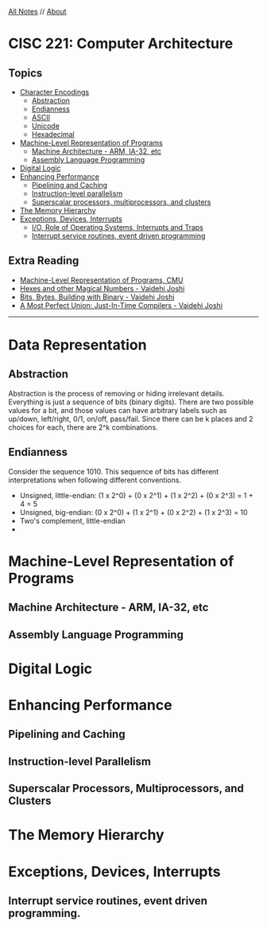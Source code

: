 
<style>
h1 a {
  display: none;
}
.container-lg {
  min-width: 200px;
  max-width: 880px;
  padding: 45px;
}
</style>

[All Notes](http://karishmadaga.com/course-notes) // [About](http://karishmadaga.com)
# CISC 221: Computer Architecture


## Topics

* [Character Encodings](#Character-Encodings)
  * [Abstraction](#Abstraction)
  * [Endianness](#Endianness)
  * [ASCII](#ASCII)
  * [Unicode](#Unicode)
  * [Hexadecimal](#Hexadecimal)
* [Machine-Level Representation of Programs](#machine-level-rep)
  * [Machine Architecture - ARM, IA-32, etc](#machine-arch)
  * [Assembly Language Programming](#assembly)
* [Digital Logic](#digital-logic)
* [Enhancing Performance](#enh-perf)
  * [Pipelining and Caching](#pipelining)
  * [Instruction-level parallelism](#parallelism)
  * [Superscalar processors, multiprocessors, and clusters](#processors)
* [The Memory Hierarchy](#memory-hierarchy)
* [Exceptions, Devices, Interrupts](#excep-dev-interr)
  * [I/O, Role of Operating Systems, Interrupts and Traps](#i-o)
  * [Interrupt service routines, event driven programming](#event-driven-pro)

## Extra Reading
* [Machine-Level Representation of Programs, CMU](http://csapp.cs.cmu.edu/2e/ch3-preview.pdf)
* [Hexes and other Magical Numbers - Vaidehi Joshi](https://medium.com/basecs/hexs-and-other-magical-numbers-9785bc26b7ee)
* [Bits, Bytes, Building with Binary - Vaidehi Joshi](https://medium.com/basecs/bits-bytes-building-with-binary-13cb4289aafa)
* [A Most Perfect Union: Just-In-Time Compilers - Vaidehi Joshi](https://medium.com/basecs/a-most-perfect-union-just-in-time-compilers-2938712a9f6a)
<hr>
<h1 id="#data-rep">Data Representation</h1>

## Abstraction
Abstraction is the process of removing or hiding irrelevant details.  Everything is just a sequence of bits (binary digits).  There are two possible values for a bit, and those values can have arbitrary labels such as up/down, left/right, 0/1, on/off, pass/fail.
Since there can be k places and 2 choices for each, there are 2^k combinations.

## Endianness
Consider the sequence 1010. This sequence of bits has different interpretations when following different conventions.

* Unsigned, little-endian: (1 x 2^0) + (0 x 2^1) + (1 x 2^2) + (0 x 2^3) = 1 + 4 = 5
* Unsigned, big-endian: (0 x 2^0) + (1 x 2^1) + (0 x 2^2) + (1 x 2^3) = 10
* Two's complement, little-endian
* 


<h1 id="#machine-level-rep">Machine-Level Representation of Programs</h1>

<h2 id="#machine-arch">Machine Architecture - ARM, IA-32, etc</h2>

<h2 id="#assembly">Assembly Language Programming</h2>

<h1 id="#digital-logic">Digital Logic</h1>
<h1 id="#enh-perf">Enhancing Performance</h1>
<h2 id="#pipelining">Pipelining and Caching</h2>
<h2 id="#parallelism">Instruction-level Parallelism</h2>
<h2 id="#processors">Superscalar Processors, Multiprocessors, and Clusters</h2>

<h1 id="#memory-hierarchy">The Memory Hierarchy</h1>
<h1 id="#excep-dev-interr">Exceptions, Devices, Interrupts</h1>
<h2 id="#event-driven-pro">Interrupt service routines, event driven programming.</h2>
